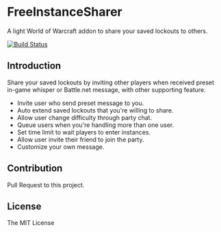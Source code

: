 # FreeInstanceSharer

A light World of Warcraft addon to share your saved lockouts to others.

[![Build Status](https://github.com/LiangYuxuan/FreeInstanceSharer/workflows/Build/badge.svg)](https://github.com/LiangYuxuan/FreeInstanceSharer/actions?workflow=Build)

## Introduction

Share your saved lockouts by inviting other players when received preset in-game whisper or Battle.net message, with other supporting feature.

* Invite user who send preset message to you.
* Auto extend saved lockouts that you're willing to share.
* Allow user change difficulty through party chat.
* Queue users when you're handling more than one user.
* Set time limit to wait players to enter instances.
* Allow user invite their friend to join the party.
* Customize your own message.

## Contribution

Pull Request to this project.

## License

The MIT License
